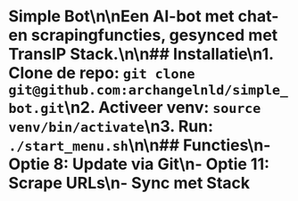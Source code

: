 # Simple Bot\n\nEen AI-bot met chat- en scrapingfuncties, gesynced met TransIP Stack.\n\n## Installatie\n1. Clone de repo: `git clone git@github.com:archangelnld/simple_bot.git`\n2. Activeer venv: `source venv/bin/activate`\n3. Run: `./start_menu.sh`\n\n## Functies\n- Optie 8: Update via Git\n- Optie 11: Scrape URLs\n- Sync met Stack
